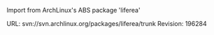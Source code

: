Import from ArchLinux's ABS package 'liferea'

URL: svn://svn.archlinux.org/packages/liferea/trunk
Revision: 196284

